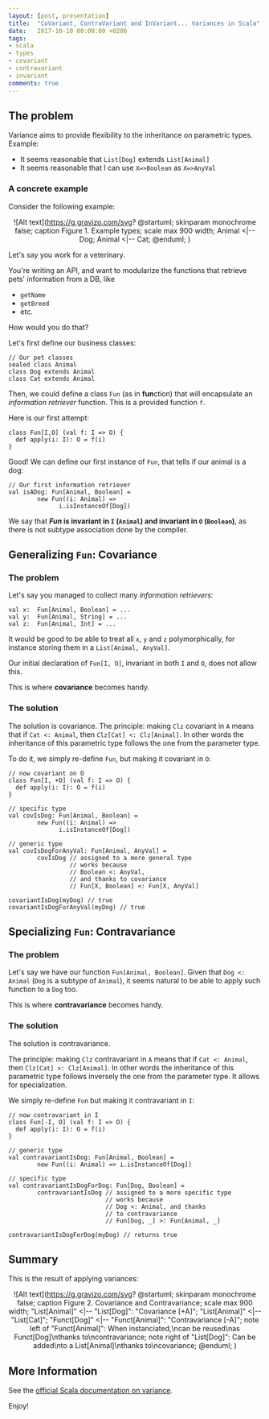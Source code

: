```yaml
---
layout: [post, presentation]
title:  "CoVariant, ContraVariant and InVariant... Variances in Scala"
date:   2017-10-10 00:00:00 +0200
tags:
- scala
- types
- covariant
- contravariant
- invariant
comments: true
---
```


## The problem

Variance aims to provide flexibility to the inheritance on parametric types. Example:

- It seems reasonable that `List[Dog]` extends `List[Animal]`
- It seems reasonable that I can use `X=>Boolean` as `X=>AnyVal`

<!--slide-next-->

### A concrete example

Consider the following example:

<span style="display:block;text-align:center">![Alt text](https://g.gravizo.com/svg?
@startuml;
skinparam monochrome false;
caption Figure 1. Example types;
scale max 900 width;
Animal <|-- Dog;
Animal <|-- Cat;
@enduml;
)

<!--slide-down-->

Let's say you work for a veterinary.

You're writing an API, and want to modularize the functions
that retrieve pets' information from a DB, like

- `getName`
- `getBreed`
- etc.

<!--slide-down-->

How would you do that?

<!--more-->

<!--slide-next-->

Let's first define our business classes:

```
// Our pet classes
sealed class Animal
class Dog extends Animal
class Cat extends Animal
```

<!--slide-down-->

Then, we could define a class `Fun` (as in **fun**ction) that will encapsulate an
_information retriever_ function. This is a provided function `f`.

Here is our first attempt:

```
class Fun[I,O] (val f: I => O) {
  def apply(i: I): O = f(i)
}
```

<!--slide-down-->

Good! We can define our first instance of `Fun`, that tells if our animal is a dog:

```
// Our first information retriever
val isADog: Fun[Animal, Boolean] =
        new Fun((i: Animal) =>
              i.isInstanceOf[Dog])
```

<!--slide-down-->

We say that **_Fun_ is invariant in `I` (`Animal`) and invariant in `O` (`Boolean`)**, as there is not subtype association
done by the compiler.

<!--slide-next-->

## Generalizing `Fun`: Covariance

<!--slide-down-->

### The problem

Let's say you managed to collect many _information retrievers_:

```
val x:  Fun[Animal, Boolean] = ...
val y:  Fun[Animal, String] = ...
val z:  Fun[Animal, Int] = ...
```

<!--slide-down-->

It would be good to be able to treat all `x`, `y` and `z` polymorphically, for instance storing them
in a `List[Animal, AnyVal]`.

Our initial declaration of `Fun[I, O]`, invariant in both `I` and `O`,
does not allow this.

<!--slide-down-->

This is where **covariance** becomes handy.

<!--slide-down-->

### The solution

<!--slide-ignore-begin-->

The solution is covariance. The principle: making `Clz` covariant in `A` means that
if `Cat <: Animal`, then `Clz[Cat] <: Clz[Animal]`. In other words the inheritance of
this parametric type follows the one from the parameter type.

<!--slide-ignore-end-->

To do it, we simply re-define `Fun`, but making it covariant in `O`:

<!--slide-down-->

```
// now covariant on O
class Fun[I, +O] (val f: I => O) {
  def apply(i: I): O = f(i)
}
```

<!--slide-down-->

```
// specific type
val covIsDog: Fun[Animal, Boolean] =
        new Fun((i: Animal) =>
              i.isInstanceOf[Dog])

// generic type
val covIsDogForAnyVal: Fun[Animal, AnyVal] =
        covIsDog // assigned to a more general type
                 // works because
                 // Boolean <: AnyVal,
                 // and thanks to covariance
                 // Fun[X, Boolean] <: Fun[X, AnyVal]

```

<!--slide-down-->

```
covariantIsDog(myDog) // true
covariantIsDogForAnyVal(myDog) // true
```

<!--slide-next-->

## Specializing `Fun`: Contravariance

<!--slide-down-->

### The problem

Let's say we have our function `Fun[Animal, Boolean]`. Given that `Dog <: Animal` (`Dog` is a subtype of `Animal`),
it seems natural to be able to apply such function to a `Dog` too.

<!--slide-down-->

This is where **contravariance** becomes handy.

<!--slide-down-->

### The solution

The solution is contravariance.

<!--slide-ignore-begin-->

The principle: making `Clz` contravariant in `A` means that
if `Cat <: Animal`, then `Clz[Cat] >: Clz[Animal]`. In other words the inheritance of
this parametric type follows inversely the one from the parameter type. It allows
for specialization.

<!--slide-ignore-end-->

<!--slide-down-->

We simply re-define `Fun` but making it contravariant in `I`:

```
// now contravariant in I
class Fun[-I, O] (val f: I => O) {
  def apply(i: I): O = f(i)
}
```

<!--slide-down-->

```
// generic type
val contravariantIsDog: Fun[Animal, Boolean] =
        new Fun((i: Animal) => i.isInstanceOf[Dog])

// specific type
val contravariantIsDogForDog: Fun[Dog, Boolean] =
        contravariantIsDog // assigned to a more specific type
                           // works because
                           // Dog <: Animal, and thanks
                           // to contravariance
                           // Fun[Dog, _] >: Fun[Animal, _]

```

<!--slide-down-->

```
contravariantIsDogForDog(myDog) // returns true
```

<!--slide-next-->

## Summary

This is the result of applying variances:

<span style="display:block;text-align:center">![Alt text](https://g.gravizo.com/svg?
@startuml;
skinparam monochrome false;
caption Figure 2. Covariance and Contravariance;
scale max 900 width;
"List[Animal]" <|-- "List[Dog]": "Covariance [+A]";
"List[Animal]" <|-- "List[Cat]";
"Funct[Dog]" <|-- "Funct[Animal]": "Contravariance [-A]";
note left of "Funct[Animal]": When instanciated,\\ncan be reused\\nas Funct[Dog]\\nthanks to\\ncontravariance;
note right of "List[Dog]": Can be added\\nto a List[Animal]\\nthanks to\\ncovariance;
@enduml;
)

<!--slide-next-->

## More Information

See the [official Scala documentation on variance](https://docs.scala-lang.org/tour/variances.html).

<!--slide-next-->

Enjoy!
